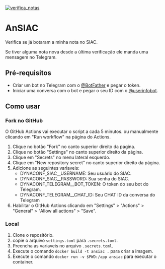 [![verifica_notas](https://github.com/andrewalkermo/AnSIAC/actions/workflows/run.yaml/badge.svg?event=schedule)](https://github.com/andrewalkermo/AnSIAC/actions/workflows/run.yaml)

# AnSIAC

Verifica se já botaram a minha nota no SIAC. 

Se tiver alguma nota nova desde a última verificação ele manda uma mensagem no Telegram. 

## Pré-requisitos
- Criar um bot no Telegram com o [@BotFather](https://t.me/BotFather) e pegar o token.
- Iniciar uma conversa com o bot e pegar o seu ID com o [@userinfobot](https://t.me/userinfobot).

## Como usar

### Fork no GitHub
O GitHub Actions vai executar o script a cada 5 minutos. ou manualmente clicando em "Run workflow" na página do Actions.

1. Clique no botão "Fork" no canto superior direito da página.
2. Clique no botão "Settings" no canto superior direito da página.
3. Clique em "Secrets" no menu lateral esquerdo.
4. Clique em "New repository secret" no canto superior direito da página.
5. Adicione as seguintes variaveis:
    - DYNACONF_SIAC__USERNAME: Seu usuário do SIAC.
    - DYNACONF_SIAC__PASSWORD: Sua senha do SIAC.
    - DYNACONF_TELEGRAM__BOT_TOKEN: O token do seu bot do Telegram.
    - DYNACONF_TELEGRAM__CHAT_ID: Seu CHAT ID da conversa do Telegram
6. Habilitar o GitHub Actions clicando em "Settings" > "Actions" > "General" > "Allow all actions" > "Save".

### Local
1. Clone o repositório.
2. copie o arquivo `settings.toml` para `.secrets.toml`.
3. Preencha as variaveis no arquivo `.secrets.toml`. 
4. Execute o comando `docker build -t ansiac .` para criar a imagem.
5. Execute o comando `docker run -v $PWD:/app ansiac` para executar o container.